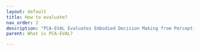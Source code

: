 ```yaml
---
layout: default
title: How to evaluate?
nav_order: 2
description: "PCA-EVAL Evaluates Embodied Decision Making from Perception, Cognition and Action"
parent: What is PCA-EVAL?

---
```



